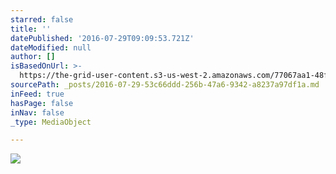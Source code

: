 ```yaml
---
starred: false
title: ''
datePublished: '2016-07-29T09:09:53.721Z'
dateModified: null
author: []
isBasedOnUrl: >-
  https://the-grid-user-content.s3-us-west-2.amazonaws.com/77067aa1-48fc-4b4f-ac14-83d2c8765673.jpg
sourcePath: _posts/2016-07-29-53c66ddd-256b-47a6-9342-a8237a97df1a.md
inFeed: true
hasPage: false
inNav: false
_type: MediaObject

---
```

![](https://the-grid-user-content.s3-us-west-2.amazonaws.com/77067aa1-48fc-4b4f-ac14-83d2c8765673.jpg)